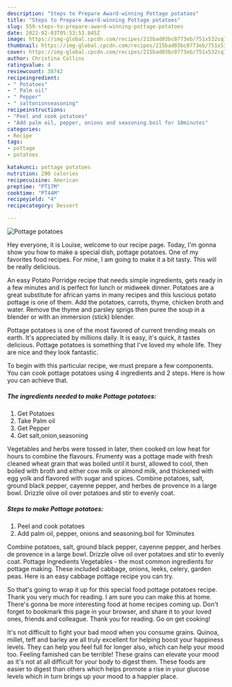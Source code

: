 ```yaml
---
description: "Steps to Prepare Award-winning Pottage potatoes"
title: "Steps to Prepare Award-winning Pottage potatoes"
slug: 559-steps-to-prepare-award-winning-pottage-potatoes
date: 2022-02-03T05:53:53.845Z
image: https://img-global.cpcdn.com/recipes/215bad03bc0773eb/751x532cq70/pottage-potatoes-recipe-main-photo.jpg
thumbnail: https://img-global.cpcdn.com/recipes/215bad03bc0773eb/751x532cq70/pottage-potatoes-recipe-main-photo.jpg
cover: https://img-global.cpcdn.com/recipes/215bad03bc0773eb/751x532cq70/pottage-potatoes-recipe-main-photo.jpg
author: Christina Collins
ratingvalue: 4
reviewcount: 38742
recipeingredient:
- " Potatoes"
- " Palm oil"
- " Pepper"
- " saltonionseasoning"
recipeinstructions:
- "Peel and cook potatoes"
- "Add palm oil, pepper, onions and seasoning.boil for 10minutes"
categories:
- Recipe
tags:
- pottage
- potatoes

katakunci: pottage potatoes 
nutrition: 290 calories
recipecuisine: American
preptime: "PT17M"
cooktime: "PT44M"
recipeyield: "4"
recipecategory: Dessert

---
```



![Pottage potatoes](https://img-global.cpcdn.com/recipes/215bad03bc0773eb/751x532cq70/pottage-potatoes-recipe-main-photo.jpg)

Hey everyone, it is Louise, welcome to our recipe page. Today, I'm gonna show you how to make a special dish, pottage potatoes. One of my favorites food recipes. For mine, I am going to make it a bit tasty. This will be really delicious.

An easy Potato Porridge recipe that needs simple ingredients, gets ready in a few minutes and is perfect for lunch or midweek dinner. Potatoes are a great substitute for african yams in many recipes and this luscious potato pottage is one of them. Add the potatoes, carrots, thyme, chicken broth and water. Remove the thyme and parsley sprigs then puree the soup in a blender or with an immersion (stick) blender.

Pottage potatoes is one of the most favored of current trending meals on earth. It's appreciated by millions daily. It is easy, it's quick, it tastes delicious. Pottage potatoes is something that I've loved my whole life. They are nice and they look fantastic.


To begin with this particular recipe, we must prepare a few components. You can cook pottage potatoes using 4 ingredients and 2 steps. Here is how you can achieve that.

<!--inarticleads1-->

##### The ingredients needed to make Pottage potatoes:

1. Get  Potatoes
1. Take  Palm oil
1. Get  Pepper
1. Get  salt,onion,seasoning


Vegetables and herbs were tossed in later, then cooked on low heat for hours to combine the flavours. Frumenty was a pottage made with fresh cleaned wheat grain that was boiled until it burst, allowed to cool, then boiled with broth and either cow milk or almond milk, and thickened with egg yolk and flavored with sugar and spices. Combine potatoes, salt, ground black pepper, cayenne pepper, and herbes de provence in a large bowl. Drizzle olive oil over potatoes and stir to evenly coat. 

<!--inarticleads2-->

##### Steps to make Pottage potatoes:

1. Peel and cook potatoes
1. Add palm oil, pepper, onions and seasoning.boil for 10minutes


Combine potatoes, salt, ground black pepper, cayenne pepper, and herbes de provence in a large bowl. Drizzle olive oil over potatoes and stir to evenly coat. Pottage Ingredients Vegetables - the most common ingredients for pottage making. These included cabbage, onions, leeks, celery, garden peas. Here is an easy cabbage pottage recipe you can try. 

So that's going to wrap it up for this special food pottage potatoes recipe. Thank you very much for reading. I am sure you can make this at home. There's gonna be more interesting food at home recipes coming up. Don't forget to bookmark this page in your browser, and share it to your loved ones, friends and colleague. Thank you for reading. Go on get cooking!

It's not difficult to fight your bad mood when you consume grains. Quinoa, millet, teff and barley are all truly excellent for helping boost your happiness levels. They can help you feel full for longer also, which can help your mood too. Feeling famished can be terrible! These grains can elevate your mood as it's not at all difficult for your body to digest them. These foods are easier to digest than others which helps promote a rise in your glucose levels which in turn brings up your mood to a happier place.
